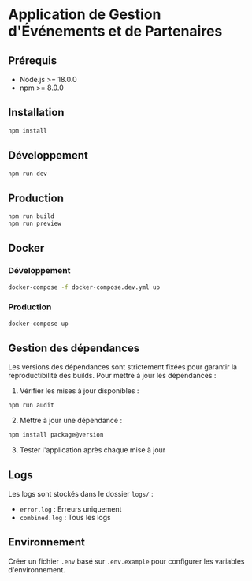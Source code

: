 # Application de Gestion d'Événements et de Partenaires

## Prérequis

- Node.js >= 18.0.0
- npm >= 8.0.0

## Installation

```bash
npm install
```

## Développement

```bash
npm run dev
```

## Production

```bash
npm run build
npm run preview
```

## Docker

### Développement
```bash
docker-compose -f docker-compose.dev.yml up
```

### Production
```bash
docker-compose up
```

## Gestion des dépendances

Les versions des dépendances sont strictement fixées pour garantir la reproductibilité des builds. Pour mettre à jour les dépendances :

1. Vérifier les mises à jour disponibles :
```bash
npm run audit
```

2. Mettre à jour une dépendance :
```bash
npm install package@version
```

3. Tester l'application après chaque mise à jour

## Logs

Les logs sont stockés dans le dossier `logs/` :
- `error.log` : Erreurs uniquement
- `combined.log` : Tous les logs

## Environnement

Créer un fichier `.env` basé sur `.env.example` pour configurer les variables d'environnement.